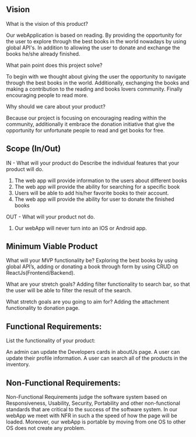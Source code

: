## Vision

What is the vision of this product?

Our webApplication is based on reading. By providing the opportunity for the user to explore through the best books in the world nowadays by using global API's. In addition to allowing the user to donate and exchange the books he/she already finished.

What pain point does this project solve?

To begin with we thought about giving the user the opportunity to navigate through the best books in the world. Additionally, exchanging the books and making a contribution to the reading and books lovers community. Finally encouraging people to read more.

Why should we care about your product?

Because our project is focusing on encouraging reading within the community, additionally it embrace the donation initiative that give the opportunity for unfortunate people to read and get books for free.

## Scope (In/Out)

IN - What will your product do
Describe the individual features that your product will do.

1. The web app will provide information to the users about different books
2. The web app will provide the ability for searching for a specific book
3. Users will be able to add his/her favorite books to their account.
4. The web app will provide the ability for user to donate the finished books

OUT - What will your product not do.

1. Our webApp will never turn into an IOS or Android app.

## Minimum Viable Product

What will your MVP functionality be?
Exploring the best books by using global API’s, adding or donating a book through form by using CRUD on ReactJs(Frontend/Backend).

What are your stretch goals?
Adding filter functionality to search bar, so that the user will be able to filter the result of the search.

What stretch goals are you going to aim for?
Adding the attachment functionality to donation page.

## Functional Requirements:

List the functionality of your product:

An admin can update the Developers cards in aboutUs page.
A user can update their profile information.
A user can search all of the products in the inventory.

## Non-Functional Requirements:

Non-Functional Requirements judge the software system based on Responsiveness, Usability, Security, Portability and other non-functional standards that are critical to the success of the software system. In our webApp we meet with NFR in such a the speed of how the page will be loaded. Moreover, our webApp is portable by moving from one OS to other OS does not create any problem.
